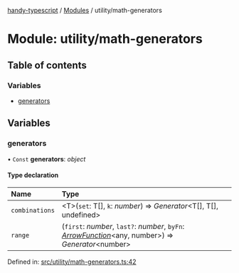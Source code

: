 [handy-typescript](../README.md) / [Modules](../modules.md) / utility/math-generators

# Module: utility/math-generators

## Table of contents

### Variables

- [generators](utility_math_generators.md#generators)

## Variables

### generators

• `Const` **generators**: *object*

#### Type declaration

| Name | Type |
| :------ | :------ |
| `combinations` | <T\>(`set`: T[], `k`: *number*) => *Generator*<T[], T[], undefined\> |
| `range` | (`first`: *number*, `last?`: *number*, `byFn`: [*ArrowFunction*](types_arrow_function.md#arrowfunction)<any, number\>) => *Generator*<number\> |

Defined in: [src/utility/math-generators.ts:42](https://github.com/robbiemu/handy-typescript/blob/3eaf458/src/utility/math-generators.ts#L42)
